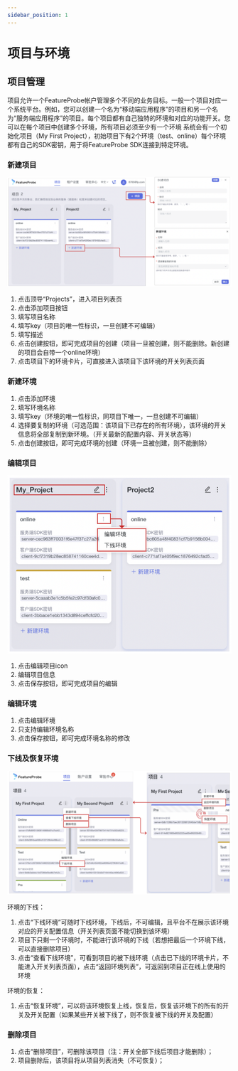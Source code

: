 ```yaml
---
sidebar_position: 1
---
```


# 项目与环境

## 项目管理
项目允许一个FeatureProbe帐户管理多个不同的业务目标。一般一个项目对应一个系统平台。例如，您可以创建一个名为“移动端应用程序”的项目和另一个名为“服务端应用程序”的项目。每个项目都有自己独特的环境和对应的功能开关。您可以在每个项目中创建多个环境，所有项目必须至少有一个环境
系统会有一个初始化项目（My First Project），初始项目下有2个环境（test、online）每个环境都有自己的SDK密钥，用于将FeatureProbe SDK连接到特定环境。
### 新建项目

![create project screenshot](/create_pro_env.png)

1. 点击顶导“Projects”，进入项目列表页
2. 点击添加项目按钮
3. 填写项目名称
4. 填写key（项目的唯一性标识，一旦创建不可编辑）
5. 填写描述
6. 点击创建按钮，即可完成项目的创建（项目一旦被创建，则不能删除。新创建的项目会自带一个online环境）
7. 点击项目下的环境卡片，可直接进入该项目下该环境的开关列表页面

### 新建环境

1. 点击添加环境
2. 填写环境名称
3. 填写key（环境的唯一性标识，同项目下唯一，一旦创建不可编辑）
4. 选择要复制的环境（可选范围：该项目下已存在的所有环境），该环境的开关信息将全部复制到新环境。（开关最新的配置内容、开关状态等）
5. 点击创建按钮，即可完成环境的创建（环境一旦被创建，则不能删除）

### 编辑项目

![edit environment screenshot](/edit_pro_env.png)

1. 点击编辑项目icon
2. 编辑项目信息
3. 点击保存按钮，即可完成项目的编辑

### 编辑环境

1. 点击编辑环境
2. 只支持编辑环境名称
3. 点击保存按钮，即可完成环境名称的修改

### 下线及恢复环境

![edit environment screenshot](/archived_env.png)

环境的下线：
1. 点击“下线环境”可随时下线环境，下线后，不可编辑，且平台不在展示该环境对应的开关配置信息（开关列表页面不能切换到该环境）
2. 项目下只剩一个环境时，不能进行该环境的下线（若想把最后一个环境下线，可以直接删除项目）
3. 点击“查看下线环境”，可看到项目的被下线环境（点击已下线的环境卡片，不能进入开关列表页面），点击“返回环境列表”，可返回到项目正在线上使用的环境

环境的恢复：
1. 点击“恢复环境”，可以将该环境恢复上线，恢复后，恢复该环境下的所有的开关及开关配置（如果某些开关被下线了，则不恢复被下线的开关及配置）

### 删除项目

1. 点击“删除项目”，可删除该项目（注：开关全部下线后项目才能删除）；
2. 项目删除后，该项目将从项目列表消失（不可恢复）；
